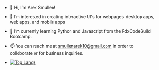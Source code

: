 - 👋 Hi, I’m Arek Smullen!
- 👀 I’m interested in creating interactive UI's for webpages, desktop apps, web apps, and mobile apps
- 🌱 I’m currently learning Python and Javascript from  the PdxCodeGuild Bootcamp.

- 📫 You can reach me at smullenarek10@gmail.com in order to colloborate or for business inquiries.
- [![Top Langs](https://github-readme-stats.vercel.app/api/top-langs/?username=arek8675)](https://github.com/arek8675/github-readme-stats)


<!---
arek8675/arek8675 is a ✨ special ✨ repository because its `README.md` (this file) appears on your GitHub profile.
You can click the Preview link to take a look at your changes.
--->
